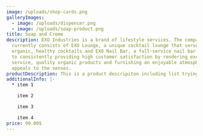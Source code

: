 ```yaml
---
image: /uploads/shop-cards.png
galleryImages:
  - image: /uploads/dispencer.png
  - image: /uploads/soap-product.png
title: Soap and Creme
description: EXO Industries is a brand of lifestyle services. The company
  currently consists of EXO Lounge, a unique cocktail lounge that serves
  organic, healthy cocktails and EXO Nail Bar, a full-service nail bar dedicated
  to consistently providing high customer satisfaction by rendering excellent
  service, quality organic products and furnishing an enjoyable atmosphere that
  appeals to the senses.
productDescription: This is a product descripiton including list trying it out
additionalInfo: |-
  * item 1

    item 2 

    item 3

    item 4
price: 99.00$
---
```

